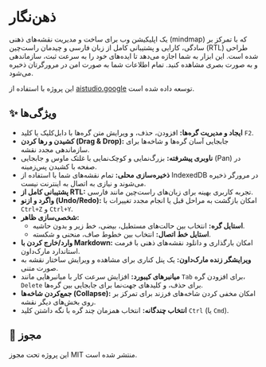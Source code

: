 # ذهن‌نگار

یک اپلیکیشن وب برای ساخت و مدیریت نقشه‌های ذهنی (mindmap) که با تمرکز بر سادگی، کارایی و پشتیبانی کامل از زبان فارسی و چیدمان راست‌چین (RTL) طراحی شده است. این ابزار به شما اجازه می‌دهد تا ایده‌های خود را به سرعت ثبت، سازماندهی و به صورت بصری مشاهده کنید. تمام اطلاعات شما به صورت امن در مرورگرتان ذخیره می‌شود.

این پروژه با استفاده از [aistudio.google](https://aistudio.google.com/) توسعه داده شده است.

## ✨ ویژگی‌ها

- **ایجاد و مدیریت گره‌ها:** افزودن، حذف، و ویرایش متن گره‌ها با دابل‌کلیک یا کلید `F2`.
- **کشیدن و رها کردن (Drag & Drop):** جابجایی آسان گره‌ها و شاخه‌ها برای سازماندهی مجدد نقشه.
- **ناوبری پیشرفته:** بزرگ‌نمایی و کوچک‌نمایی با غلتک ماوس و جابجایی (Pan) در صفحه با کشیدن پس‌زمینه.
- **ذخیره‌سازی محلی:** تمام نقشه‌های شما با استفاده از IndexedDB در مرورگر ذخیره می‌شوند و نیازی به اتصال به اینترنت نیست.
- **پشتیبانی کامل از RTL:** تجربه کاربری بهینه برای زبان‌های راست‌چین مانند فارسی.
- **واگرد و ازنو (Undo/Redo):** امکان بازگشت به مراحل قبل یا انجام مجدد تغییرات با `Ctrl+Z` و `Ctrl+Y`.
- **شخصی‌سازی ظاهر:**
    - **استایل گره:** انتخاب بین حالت‌های مستطیل، بیضی، خط زیر و بدون حاشیه.
    - **استایل خط اتصال:** انتخاب بین خطوط صاف، منحنی و شکسته.
- **وارد/خارج کردن با Markdown:** امکان بارگذاری و دانلود نقشه‌های ذهنی با فرمت استاندارد مارک‌داون.
- **ویرایشگر زنده مارک‌داون:** یک پنل کناری برای مشاهده و ویرایش ساختار نقشه به صورت متنی.
- **میانبرهای کیبورد:** افزایش سرعت کار با میانبرهایی مانند `Tab` برای افزودن گره، `Delete` برای حذف، و کلیدهای جهت‌نما برای جابجایی بین گره‌ها.
- **جمع‌کردن شاخه‌ها (Collapse):** امکان مخفی کردن شاخه‌های فرزند برای تمرکز بر روی بخش‌های دیگر نقشه.
- **انتخاب چندگانه:** انتخاب همزمان چند گره با نگه داشتن کلید `Ctrl` (یا `Cmd`).

## 📄 مجوز

این پروژه تحت مجوز MIT منتشر شده است.
